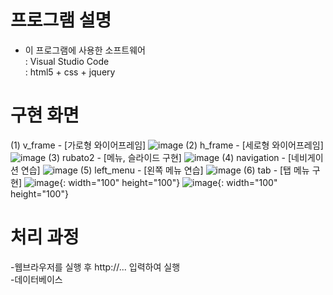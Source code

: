 # 프로그램 설명
- 이 프로그램에 사용한 소프트웨어<br>
: Visual Studio Code<br>
: html5 + css + jquery


# 구현 화면
<!-- windows key + shift + s -->
(1) v_frame - [가로형 와이어프레임]
![image](https://user-images.githubusercontent.com/62008219/160993508-eaee7f3c-d88e-464d-afb7-378dd1dd8ac1.png)
(2) h_frame - [세로형 와이어프레임]
![image](https://user-images.githubusercontent.com/62008219/160992772-ce15afbc-78ac-4923-9910-173df907e5f4.png)
(3) rubato2 - [메뉴, 슬라이드 구현]
![image](https://user-images.githubusercontent.com/62008219/161181553-a31c9e6e-f9a0-4a58-be32-11ff769a19df.png)
(4) navigation - [네비게이션 연습]
![image](https://user-images.githubusercontent.com/62008219/163710403-eaf00cc3-4701-4653-b467-54f6ba35f035.png)
(5) left_menu - [왼쪽 메뉴 연습]
![image](https://user-images.githubusercontent.com/62008219/163710384-5fb3987a-8b16-4ee7-bf43-b9ebdffb4838.png)
(6) tab - [탭 메뉴 구현]
![image](https://user-images.githubusercontent.com/62008219/163710471-9f057158-ba34-4f30-9fc2-b72f1cc4cf8b.png){: width="100" height="100"}
![image](https://user-images.githubusercontent.com/62008219/163710485-0b0b44ee-a089-41fe-b860-87ff9189e97e.png){: width="100" height="100"}





# 처리 과정
-웹브라우저를 실행 후 http://... 입력하여 실행<br>
-데이터베이스
